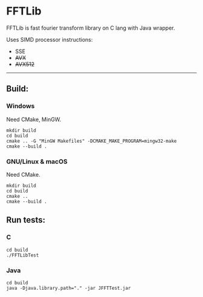 # FFTLib

FFTLib is fast fourier transform library on C lang with Java wrapper. 

Uses SIMD processor instructions:
- SSE
- ~~AVX~~
- ~~AVX512~~


___

## Build:

### Windows

Need CMake, MinGW.

```
mkdir build
cd build
cmake .. -G "MinGW Makefiles" -DCMAKE_MAKE_PROGRAM=mingw32-make
cmake --build .
```

### GNU/Linux & macOS

Need CMake.

```
mkdir build
cd build
cmake .. 
cmake --build .
```
## Run tests:

### C

```
cd build
./FFTLibTest
```

### Java

```
cd build
java -Djava.library.path="." -jar JFFTTest.jar
```